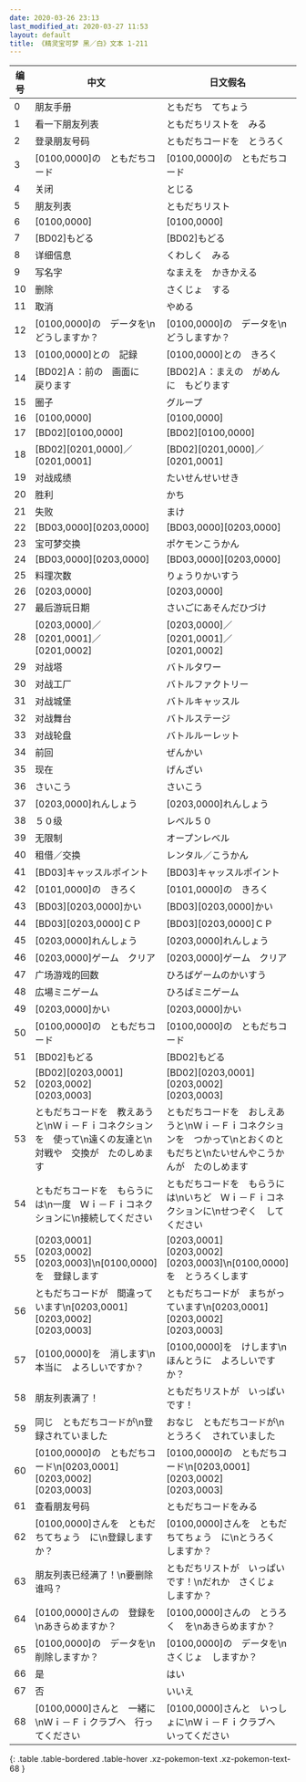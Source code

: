 ```yaml
---
date: 2020-03-26 23:13
last_modified_at: 2020-03-27 11:53
layout: default
title: 《精灵宝可梦 黑／白》文本 1-211
---
```

| 编号 | 中文 | 日文假名 | 日文汉字 |
| ---- | ---- | ---- | --- |
| 0 | 朋友手册 | ともだち　てちょう | ともだち　てちょう |
| 1 | 看一下朋友列表 | ともだちリストを　みる | ともだちリストを　みる |
| 2 | 登录朋友号码 | ともだちコードを　とうろく | ともだちコードを　登録 |
| 3 | [0100,0000]の　ともだちコード | [0100,0000]の　ともだちコード | [0100,0000]の　ともだちコード |
| 4 | 关闭 | とじる | とじる |
| 5 | 朋友列表 | ともだちリスト | ともだちリスト |
| 6 | [0100,0000] | [0100,0000] | [0100,0000] |
| 7 | [BD02]もどる | [BD02]もどる | [BD02]もどる |
| 8 | 详细信息 | くわしく　みる | 詳しく　みる |
| 9 | 写名字 | なまえを　かきかえる | 名前を　書き換える |
| 10 | 删除 | さくじょ　する | 削除する |
| 11 | 取消 | やめる | やめる |
| 12 | [0100,0000]の　データを\nどうしますか？ | [0100,0000]の　データを\nどうしますか？ | [0100,0000]の　データを\nどうしますか？ |
| 13 | [0100,0000]との　記録 | [0100,0000]との　きろく | [0100,0000]との　記録 |
| 14 | [BD02]Ａ：前の　画面に　戻ります | [BD02]Ａ：まえの　がめんに　もどります | [BD02]Ａ：前の　画面に　戻ります |
| 15 | 圈子 | グループ | グループ |
| 16 | [0100,0000] | [0100,0000] | [0100,0000] |
| 17 | [BD02][0100,0000] | [BD02][0100,0000] | [BD02][0100,0000] |
| 18 | [BD02][0201,0000]／[0201,0001] | [BD02][0201,0000]／[0201,0001] | [BD02][0201,0000]／[0201,0001] |
| 19 | 对战成绩 | たいせんせいせき | 対戦成績 |
| 20 | 胜利 | かち | 勝ち |
| 21 | 失败 | まけ | 負け |
| 22 | [BD03,0000][0203,0000] | [BD03,0000][0203,0000] | [BD03,0000][0203,0000] |
| 23 | 宝可梦交换 | ポケモンこうかん | ポケモン交換 |
| 24 | [BD03,0000][0203,0000] | [BD03,0000][0203,0000] | [BD03,0000][0203,0000] |
| 25 | 料理次数 | りょうりかいすう | 料理回数 |
| 26 | [0203,0000] | [0203,0000] | [0203,0000] |
| 27 | 最后游玩日期 | さいごにあそんだひづけ | 最後に遊んだ日付 |
| 28 | [0203,0000]／[0201,0001]／[0201,0002] | [0203,0000]／[0201,0001]／[0201,0002] | [0203,0000]／[0201,0001]／[0201,0002] |
| 29 | 对战塔 | バトルタワー | バトルタワー |
| 30 | 对战工厂 | バトルファクトリー | バトルファクトリー |
| 31 | 对战城堡 | バトルキャッスル | バトルキャッスル |
| 32 | 对战舞台 | バトルステージ | バトルステージ |
| 33 | 对战轮盘 | バトルルーレット | バトルルーレット |
| 34 | 前回 | ぜんかい | ぜんかい |
| 35 | 现在 | げんざい | げんざい |
| 36 | さいこう | さいこう | さいこう |
| 37 | [0203,0000]れんしょう | [0203,0000]れんしょう | [0203,0000]れんしょう |
| 38 | ５０级 | レベル５０ | レベル５０ |
| 39 | 无限制 | オープンレベル | オープンレベル |
| 40 | 租借／交换 | レンタル／こうかん | レンタル／こうかん |
| 41 | [BD03]キャッスルポイント | [BD03]キャッスルポイント | [BD03]キャッスルポイント |
| 42 | [0101,0000]の　きろく | [0101,0000]の　きろく | [0101,0000]の　きろく |
| 43 | [BD03][0203,0000]かい | [BD03][0203,0000]かい | [BD03][0203,0000]かい |
| 44 | [BD03][0203,0000]ＣＰ | [BD03][0203,0000]ＣＰ | [BD03][0203,0000]ＣＰ |
| 45 | [0203,0000]れんしょう | [0203,0000]れんしょう | [0203,0000]れんしょう |
| 46 | [0203,0000]ゲーム　クリア | [0203,0000]ゲーム　クリア | [0203,0000]ゲーム　クリア |
| 47 | 广场游戏的回数 | ひろばゲームのかいすう | ひろばゲームのかいすう |
| 48 | 広場ミニゲーム | ひろばミニゲーム | 広場ミニゲーム |
| 49 | [0203,0000]かい | [0203,0000]かい | [0203,0000]かい |
| 50 | [0100,0000]の　ともだちコード | [0100,0000]の　ともだちコード | [0100,0000]の　ともだちコード |
| 51 | [BD02]もどる | [BD02]もどる | [BD02]もどる |
| 52 | [BD02][0203,0001]　[0203,0002]　[0203,0003] | [BD02][0203,0001]　[0203,0002]　[0203,0003] | [BD02][0203,0001]　[0203,0002]　[0203,0003] |
| 53 | ともだちコードを　教えあうと\nＷｉ－Ｆｉコネクションを　使って\n遠くの友達と\n対戦や　交換が　たのしめます | ともだちコードを　おしえあうと\nＷｉ－Ｆｉコネクションを　つかって\nとおくのともだちと\nたいせんやこうかんが　たのしめます | ともだちコードを　教えあうと\nＷｉ－Ｆｉコネクションを　使って\n遠くの友達と\n対戦や　交換が　たのしめます |
| 54 | ともだちコードを　もらうには\n一度　Ｗｉ－Ｆｉコネクションに\n接続してください | ともだちコードを　もらうには\nいちど　Ｗｉ－Ｆｉコネクションに\nせつぞく　してください | ともだちコードを　もらうには\n一度　Ｗｉ－Ｆｉコネクションに\n接続してください |
| 55 | [0203,0001]　[0203,0002]　[0203,0003]\n[0100,0000]を　登録します | [0203,0001]　[0203,0002]　[0203,0003]\n[0100,0000]を　とうろくします | [0203,0001]　[0203,0002]　[0203,0003]\n[0100,0000]を　登録します |
| 56 | ともだちコードが　間違っています\n[0203,0001]　[0203,0002]　[0203,0003] | ともだちコードが　まちがっています\n[0203,0001]　[0203,0002]　[0203,0003] | ともだちコードが　間違っています\n[0203,0001]　[0203,0002]　[0203,0003] |
| 57 | [0100,0000]を　消します\n本当に　よろしいですか？ | [0100,0000]を　けします\nほんとうに　よろしいですか？ | [0100,0000]を　消します\n本当に　よろしいですか？ |
| 58 | 朋友列表满了！ | ともだちリストが　いっぱい　です！ | ともだちリストが　一杯です！ |
| 59 | 同じ　ともだちコードが\n登録されていました | おなじ　ともだちコードが\nとうろく　されていました | 同じ　ともだちコードが\n登録されていました |
| 60 | [0100,0000]の　ともだちコード\n[0203,0001]　[0203,0002]　[0203,0003] | [0100,0000]の　ともだちコード\n[0203,0001]　[0203,0002]　[0203,0003] | [0100,0000]の　ともだちコード\n[0203,0001]　[0203,0002]　[0203,0003] |
| 61 | 查看朋友号码 | ともだちコードをみる | ともだちコードをみる |
| 62 | [0100,0000]さんを　ともだちてちょう　に\n登録しますか？ | [0100,0000]さんを　ともだちてちょう　に\nとうろく　しますか？ | [0100,0000]さんを　ともだちてちょう　に\n登録しますか？ |
| 63 | 朋友列表已经满了！\n要删除谁吗？ | ともだちリストが　いっぱい　です！\nだれか　さくじょ　しますか？ | ともだちリストが　一杯です！\nだれか　削除しますか？ |
| 64 | [0100,0000]さんの　登録を\nあきらめますか？ | [0100,0000]さんの　とうろく　を\nあきらめますか？ | [0100,0000]さんの　登録を\nあきらめますか？ |
| 65 | [0100,0000]の　データを\n削除しますか？ | [0100,0000]の　データを\nさくじょ　しますか？ | [0100,0000]の　データを\n削除しますか？ |
| 66 | 是 | はい | はい |
| 67 | 否 | いいえ | いいえ |
| 68 | [0100,0000]さんと　一緒に\nＷｉ－Ｆｉクラブへ　行ってください | [0100,0000]さんと　いっしょに\nＷｉ－Ｆｉクラブへ　いってください | [0100,0000]さんと　一緒に\nＷｉ－Ｆｉクラブへ　行ってください |
{: .table .table-bordered .table-hover .xz-pokemon-text .xz-pokemon-text-68 }